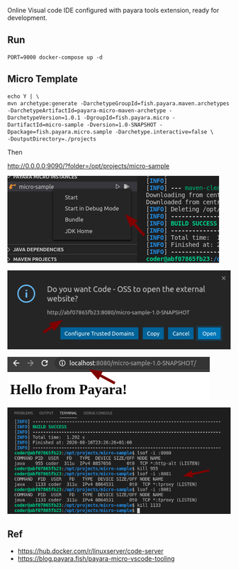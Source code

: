 
Online Visual code  IDE configured with payara tools extension, ready for development.

## Run

	PORT=9000 docker-compose up -d
    
 ## Micro Template

    echo Y | \
    mvn archetype:generate -DarchetypeGroupId=fish.payara.maven.archetypes -DarchetypeArtifactId=payara-micro-maven-archetype -DarchetypeVersion=1.0.1 -DgroupId=fish.payara.micro -DartifactId=micro-sample -Dversion=1.0-SNAPSHOT -Dpackage=fish.payara.micro.sample -Darchetype.interactive=false \
    -DoutputDirectory=./projects

Then

http://0.0.0.0:9090/?folder=/opt/projects/micro-sample

![](doc/micro-build-debug.png)

![](doc/micro-open.png)

![](doc/micro-localhost.png)

![](doc/kill-open-port.png)

## Ref

* https://hub.docker.com/r/linuxserver/code-server
* https://blog.payara.fish/payara-micro-vscode-tooling